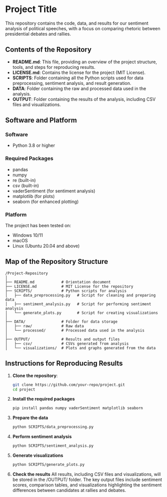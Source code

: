 # Project Title

This repository contains the code, data, and results for our sentiment analysis of political speeches, with a focus on comparing rhetoric between presidential debates and rallies.

## Contents of the Repository

- **README.md**: This file, providing an overview of the project structure, tools, and steps for reproducing results.
- **LICENSE.md**: Contains the license for the project (MIT License).
- **SCRIPTS**: Folder containing all the Python scripts used for data preprocessing, sentiment analysis, and result generation.
- **DATA**: Folder containing the raw and processed data used in the analysis.
- **OUTPUT**: Folder containing the results of the analysis, including CSV files and visualizations.

## Software and Platform

### Software
- Python 3.8 or higher

### Required Packages
- pandas
- numpy
- re (built-in)
- csv (built-in)
- vaderSentiment (for sentiment analysis)
- matplotlib (for plots)
- seaborn (for enhanced plotting)



### Platform
The project has been tested on:
- Windows 10/11
- macOS
- Linux (Ubuntu 20.04 and above)

## Map of the Repository Structure

```plaintext
/Project-Repository
│
├── README.md            # Orientation document
├── LICENSE.md           # MIT License for the repository
├── SCRIPTS/             # Python scripts for analysis
│   ├── data_preprocessing.py   # Script for cleaning and preparing data
│   ├── sentiment_analysis.py   # Script for performing sentiment analysis
│   └── generate_plots.py       # Script for creating visualizations
│
├── DATA/                # Folder for data storage
│   ├── raw/             # Raw data
│   └── processed/       # Processed data used in the analysis
│
├── OUTPUT/              # Results and output files
│   ├── csv/             # CSVs generated from analysis
│   └── visualizations/  # Plots and graphs generated from the data
```
## Instructions for Reproducing Results

1. **Clone the repository**:
   ```bash
   git clone https://github.com/your-repo/project.git
   cd project
2. **Install the required packages**
   ```bash
   pip install pandas numpy vaderSentiment matplotlib seaborn
3. **Prepare the data**
   ```bash
   python SCRIPTS/data_preprocessing.py
4. **Perform sentiment analysis**
   ```bash
   python SCRIPTS/sentiment_analysis.py
5. **Generate visualizations**
   ```bash
   python SCRIPTS/generate_plots.py
6. **Check the results**
   All results, including CSV files and visualizations, will be stored in the /OUTPUT/ folder. The key output files include sentiment scores, comparison tables, and visualizations highlighting the sentiment differences between candidates at rallies and debates.
